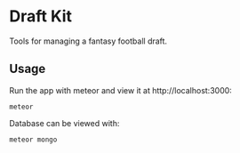 Draft Kit
=========

Tools for managing a fantasy football draft.

## Usage

Run the app with meteor and view it at http://localhost:3000:

    meteor

Database can be viewed with:

    meteor mongo
